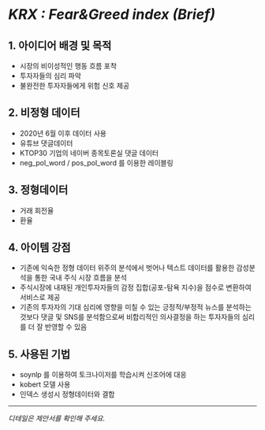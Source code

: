 # *KRX : Fear&Greed index (Brief)* 

## 1. 아이디어 배경 및 목적
- 시장의 비이성적인 행동 흐름 포착
- 투자자들의 심리 파악
- 불완전한 투자자들에게 위험 신호 제공

## 2. 비정형 데이터
- 2020년 6월 이후 데이터 사용
- 유튜브 댓글데이터
- KTOP30 기업의 네이버 종목토론실 댓글 데이터
- neg_pol_word / pos_pol_word 를 이용한 레이블링

## 3. 정형데이터
- 거래 회전율
- 환율

## 4. 아이템 강점
- 기존에 익숙한 정형 데이터 위주의 분석에서 벗어나 텍스트 데이터를 활용한 감성분석을 통한 국내 주식 시장 흐름을 분석
- 주식시장에 내재된 개인투자자들의 감정 집합(공포-탐욕 지수)을 점수로 변환하여 서비스로 제공
- 기존의 투자자의 기대 심리에 영향을 미칠 수 있는 긍정적/부정적 뉴스를 분석하는 것보다 댓글 및 SNS를 분석함으로써 비합리적인 의사결정을 하는 투자자들의 심리를 더 잘 반영할 수 있음

## 5. 사용된 기법
- soynlp 를 이용하여 토크나이저를 학습시켜 신조어에 대응
- kobert 모델 사용
- 인덱스 생성시 정형데이터와 결합



---
*디테일은 제안서를 확인해 주세요.*
